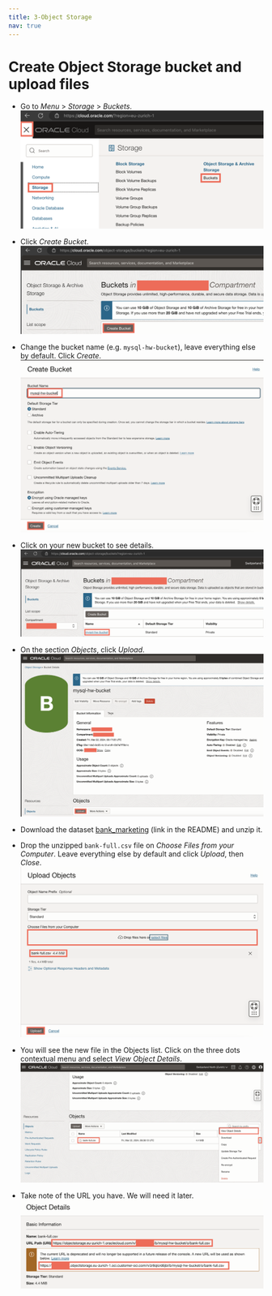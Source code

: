 ```yaml
---
title: 3-Object Storage
nav: true
---
```


# Create Object Storage bucket and upload files

* Go to *Menu* > *Storage* > *Buckets*.
![step_1](images/os_step_1.png)

* Click *Create Bucket*.
![step_2](images/os_step_2.png)

* Change the bucket name (e.g. `mysql-hw-bucket`), leave everything else by default. Click *Create*.
![step_3](images/os_step_3.png)

* Click on your new bucket to see details.
![step_4](images/os_step_4.png)

* On the section *Objects*, click *Upload*.
![step_5](images/os_step_5.png)

* Download the dataset [bank_marketing](https://github.com/oracle-samples/heatwave-ml?tab=readme-ov-file) (link in the README) and unzip it.

* Drop the unzipped `bank-full.csv` file on *Choose Files from your Computer*. Leave everything else by default and click *Upload*, then *Close*.
![step_6](images/os_step_6.png)

* You will see the new file in the Objects list. Click on the three dots contextual menu and select *View Object Details*.
![step_7](images/os_step_7.png)

* Take note of the URL you have. We will need it later.
![step_8](images/os_step_8.png)
